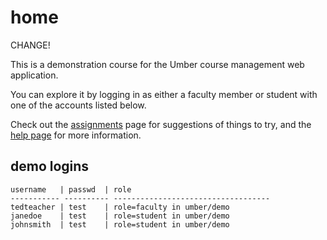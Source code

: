 home
====

CHANGE!

This is a demonstration course for the Umber
course management web application.  

You can explore it by logging in as either a faculty
member or student with one of the accounts listed below.

Check out the [assignments](~/special/assignments) page for
suggestions of things to try, and the [help page](/help_page_url)
for more information.

demo logins
-----------

    username   | passwd  | role
    ----------- ---------- -----------------------------------
    tedteacher | test    | role=faculty in umber/demo
    janedoe    | test    | role=student in umber/demo
    johnsmith  | test    | role=student in umber/demo


